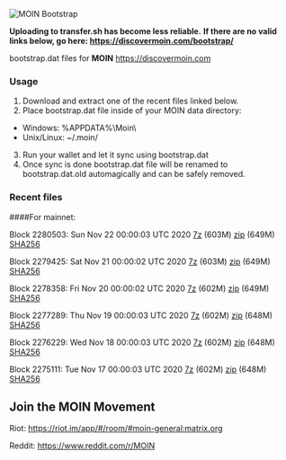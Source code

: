![MOIN Bootstrap](https://i.imgur.com/KjM1jMp.jpg)

**Uploading to transfer.sh has become less reliable.**
**If there are no valid links below, go here: https://discovermoin.com/bootstrap/**

bootstrap.dat files for **MOIN** https://discovermoin.com

### Usage

1. Download and extract one of the recent files linked below.
2. Place bootstrap.dat file inside of your MOIN data directory:
 - Windows: %APPDATA%\Moin\
 - Unix/Linux: ~/.moin/
3. Run your wallet and let it sync using bootstrap.dat
4. Once sync is done bootstrap.dat file will be renamed to bootstrap.dat.old automagically and can be safely removed.


### Recent files

####For mainnet:

Block 2280503: Sun Nov 22 00:00:03 UTC 2020 [7z]() (603M) [zip]() (649M) [SHA256]()

Block 2279425: Sat Nov 21 00:00:02 UTC 2020 [7z]() (603M) [zip]() (649M) [SHA256]()

Block 2278358: Fri Nov 20 00:00:02 UTC 2020 [7z]() (602M) [zip]() (649M) [SHA256]()

Block 2277289: Thu Nov 19 00:00:03 UTC 2020 [7z]() (602M) [zip]() (648M) [SHA256]()

Block 2276229: Wed Nov 18 00:00:03 UTC 2020 [7z]() (602M) [zip]() (648M) [SHA256]()

Block 2275111: Tue Nov 17 00:00:03 UTC 2020 [7z]() (602M) [zip]() (648M) [SHA256]()

## Join the MOIN Movement

Riot: https://riot.im/app/#/room/#moin-general:matrix.org

Reddit: https://www.reddit.com/r/MOIN
